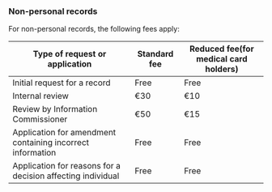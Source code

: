 ###  Non-personal records

For non-personal records, the following fees apply:

**Type of request or application** |  **Standard fee** |  **Reduced fee(for medical card holders)**  
---|---|---  
Initial request for a record  |  Free  |  Free   
Internal review  |  €30  |  €10   
Review by Information Commissioner  |  €50  |  €15   
Application for amendment containing incorrect information  |  Free  |  Free   
Application for reasons for a decision affecting individual  |  Free  |  Free   
  
